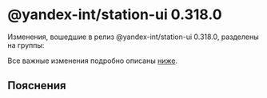 # @yandex-int/station-ui 0.318.0

<!-- ЧЕЛОВЕЧЕСКОЕ ВСТУПЛЕНИЕ -->

Изменения, вошедшие в релиз @yandex-int/station-ui 0.318.0, разделены на группы:

Все важные изменения подробно описаны [ниже](#Пояснения).

## Пояснения

